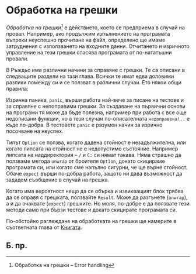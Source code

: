 # Обработка на грешки 

_Обработка на грешки_[^EH] е действието, което се предприема в случай на провал.
Например, ако продължим изпълнението на програмата въпреки неуспешно прочитане
на файл, определено ще имаме затруднения с използването на входните данни.
Отчитането и изричното управление на тези грешки спасява програмата от
по-нататъшни провали.

В Ръждьо има различни начини за справяне с грешки. Те са описани в следващите
раздели на тази глава. Всички те имат едва доловими разлики помежду си и се
ползват в различни случаи. Ето някои общи правила: 

Изрична паника, `panic`, върши работа най-вече за писане на тестове и за справяне
с непоправими грешки. За създаване на първични основи на програми тя може да бъде полезна,
например при работа с все още недописани функции, но в тези случаи
по-описателната `недоправена!..` е къде по-добра. В тестовете `panic` е разумен начин
за изрично посочване на неуспех.

Типът `Option` се ползва, когато дадена стойност е незадължителна, или когато
липсата на стойност не е недопустимо състояние. Например липсата на
наддиректория – `/` и `C:` си нямат такава. Няма страшно да ползваме метода
`unwrap` от броителя `Option`, докато скицираме програмата си, или когато сме
напълно сигурни, че ще върне стойност. Обаче `expect` върши по-добра работа,
защото ни дава възможност да зададем съобщение в случай на грешка.

Когато има вероятност нещо да се обърка и извикващият блок трябва да се оправя
с грешката, ползвайте `Result`. Може да разгънете (`unwrap`), а и да очаквате
(`expect`) грешките. Но моля, по-добре е да ползвате тези методи само при бързи
тестове и докато скицирате програмата си.

По-обстойно раглеждане на обработката на грешки ще намерите в съответната глава от [Книгата][book].

[book]: https://doc.rust-lang.org/book/ch09-00-error-handling.html


## Б. пр.

[^EH]: Обработка на грешки –  Error handling

[^book]: Книгата – the book "The Rust Programming Language".  https://doc.rust-lang.org/book/ch09-00-error-handling.html
